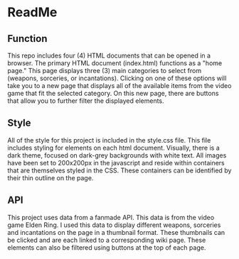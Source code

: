 # ReadMe

## Function

This repo includes four (4) HTML documents that can be opened in a browser. The primary HTML document (index.html) functions as a "home page." This page displays three (3) main categories to select from (weapons, sorceries, or incantations). Clicking on one of these options will take you to a new page that displays all of the available items from the video game that fit the selected category. On this new page, there are buttons that allow you to further filter the displayed elements.

## Style

All of the style for this project is included in the style.css file. This file includes styling for elements on each html document. Visually, there is a dark theme, focused on dark-grey backgrounds with white text. All images have been set to 200x200px in the javascript and reside within containers that are themselves styled in the CSS. These containers can be identified by their thin outline on the page.

## API

This project uses data from a fanmade API. This data is from the video game Elden Ring. I used this data to display different weapons, sorceries and incantations on the page in a thumbnail format. These thumbnails can be clicked and are each linked to a corresponding wiki page. These elements can also be filtered using buttons at the top of each page.
